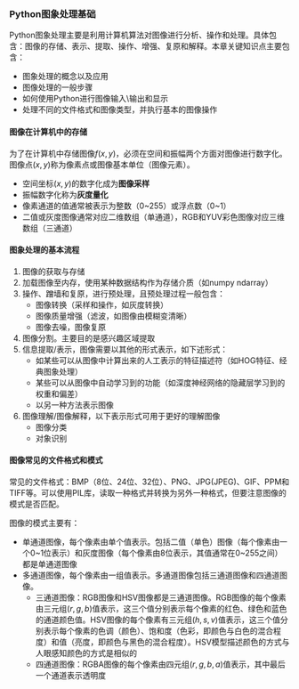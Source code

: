 ### Python图象处理基础

Python图象处理主要是利用计算机算法对图像进行分析、操作和处理。具体包含：图像的存储、表示、提取、操作、增强、复原和解释。本章关键知识点主要包含：

- 图象处理的概念以及应用
- 图像处理的一般步骤
- 如何使用Python进行图像输入\输出和显示
- 处理不同的文件格式和图像类型，并执行基本的图像操作

#### 图像在计算机中的存储

为了在计算机中存储图像$f(x,y)$，必须在空间和振幅两个方面对图像进行数字化。图像点$(x,y)$称为像素点或图像基本单位（图像元素）。

- 空间坐标$(x,y)$的数字化成为**图像采样**
- 振幅数字化称为**灰度量化**
- 像素通道的值通常被表示为整数（0\~255）或浮点数（0\~1）
- 二值或灰度图像通常对应二维数组（单通道），RGB和YUV彩色图像对应三维数组（三通道）

#### 图象处理的基本流程

1. 图像的获取与存储
2. 加载图像至内存，使用某种数据结构作为存储介质（如numpy ndarray）
3. 操作、蹭墙和复原，进行预处理，且预处理过程一般包含：
   - 图像转换（采样和操作，如灰度转换）
   - 图像质量增强（滤波，如图像由模糊变清晰）
   - 图像去噪，图像复原
4. 图像分割。主要目的是感兴趣区域提取
5. 信息提取/表示，图像需要以其他的形式表示，如下述形式：
   - 如某些可以从图像中计算出来的人工表示的特征描述符（如HOG特征、经典图象处理）
   - 某些可以从图像中自动学习到的功能（如深度神经网络的隐藏层学习到的权重和偏差）
   - 以另一种方法表示图像
6. 图像理解/图像解释，以下表示形式可用于更好的理解图像
   - 图像分类
   - 对象识别

#### 图像常见的文件格式和模式

常见的文件格式：BMP（8位、24位、32位）、PNG、JPG(JPEG)、GIF、PPM和TIFF等。可以使用PIL库，读取一种格式并转换为另外一种格式，但要注意图像的模式是否匹配。

图像的模式主要有：

- 单通道图像，每个像素由单个值表示。包括二值（单色）图像（每个像素由一个0\~1位表示）和灰度图像（每个像素由8位表示，其值通常在0\~255之间）都是单通道图像
- 多通道图像，每个像素由一组值表示。多通道图像包括三通道图像和四通道图像。
  - 三通道图像：RGB图像和HSV图像都是三通道图像。RGB图像的每个像素由三元组$(r, g, b)$值表示，这三个值分别表示每个像素的红色、绿色和蓝色的通道颜色值。HSV图像的每个像素有三元组$(h,s,v)$值表示，这三个值分别表示每个像素的色调（颜色）、饱和度（色彩，即颜色与白色的混合程度）和值（亮度，即颜色与黑色的混合程度）。HSV模型描述颜色的方式与人眼感知颜色的方式是相似的
  - 四通道图像：RGBA图像的每个像素由四元组$(r,g,b,a)$值表示，其中最后一个通道表示透明度